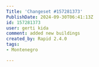 ```yaml
---
Title: 'Changeset #157281373'
PublishDate: 2024-09-30T06:41:13Z
id: 157281373
user: gerti kida
comment: added new buildings
created_by: Rapid 2.4.0
tags:
- Montenegro

---
```

